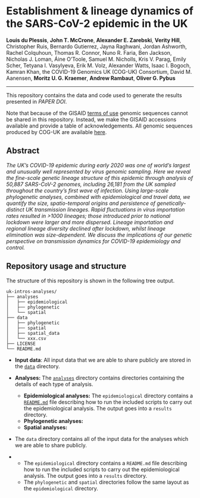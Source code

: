 # Establishment & lineage dynamics of the SARS-CoV-2 epidemic in the UK

**Louis du Plessis**, **John T. McCrone**, **Alexander E. Zarebski**, **Verity Hill**,  Christopher Ruis, Bernardo Gutierrez, Jayna Raghwani, Jordan Ashworth, Rachel Colquhoun, Thomas R. Connor, Nuno R. Faria, Ben Jackson, Nicholas J. Loman, Áine O’Toole, Samuel M. Nicholls, Kris V. Parag, Emily Scher, Tetyana I. Vasylyeva, Erik M. Volz, Alexander Watts, Isaac I. Bogoch, Kamran Khan, the COVID-19 Genomics UK (COG-UK) Consortium, David M. Aanensen, **Moritz U. G. Kraemer**, **Andrew Rambaut**, **Oliver G. Pybus**

---

This repository contains the data and code used to generate the results
presented in *PAPER DOI*. 

Note that because of the GISAID [terms of use](https://www.gisaid.org/registration/terms-of-use/) genomic sequences cannot be shared in this repository. Instead, we make the GISAID accessions available and provide a table of acknowledgements. All genomic sequences produced by COG-UK are available [here](https://www.cogconsortium.uk/data/).

## Abstract

_The UK’s COVID-19 epidemic during early 2020 was one of world’s largest and unusually well represented by virus genomic sampling. Here we reveal the fine-scale genetic lineage structure of this epidemic through analysis of 50,887 SARS-CoV-2 genomes, including 26,181 from the UK sampled throughout the country’s first wave of infection. Using large-scale phylogenetic analyses, combined with epidemiological and travel data, we quantify the size, spatio-temporal origins and persistence of genetically-distinct UK transmission lineages. Rapid fluctuations in virus importation rates resulted in >1000 lineages; those introduced prior to national lockdown were larger and more dispersed. Lineage importation and regional lineage diversity declined after lockdown, whilst lineage elimination was size-dependent. We discuss the implications of our genetic perspective on transmission dynamics for COVID-19 epidemiology and control._


## Repository usage and structure

The structure of this repository is shown in the following tree output.

```
uk-intros-analyses/
├── analyses
│   ├── epidemiological
│   ├── phylogenetic
│   └── spatial
├── data
│   ├── phylogenetic
│   ├── spatial
│   ├── spatial_data
│   └── xxx.csv
├── LICENSE
└── README.md
```

- **Input data**: All input data that we are able to share publicly are stored in the [`data`](data/) directory.
- **Analyses:** The [`analyses`](analyses/) directory contains directories containing the details of each
  type of analysis.
  + **Epidemiological analyses:** The `epidemiological` directory contains a [`README.md`](analyses/epidemiological/README.md) file describing how
    to run the included scripts to carry out the epidemiological analysis. The
    output goes into a `results` directory.
  + **Phylogenetic analyses:**
  + **Spatial analyses:**


- The `data` directory contains all of the input data for the analyses which we
  are able to share publicly.
- 
  + The `epidemiological` directory contains a `README.md` file describing how
    to run the included scripts to carry out the epidemiological analysis. The
    output goes into a `results` directory.
  + The `phylogenetic` and `spatial` directories follow the same layout as the
    `epidemiological` directory.


